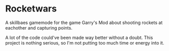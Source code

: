 # Rocketwars
A skillbaes gamemode for the game Garry's Mod about shooting rockets at eachother and capturing points. 

A lot of the code could've been made way better without a doubt. This project is nothing serious, so I'm not putting too much time or energy into it.
